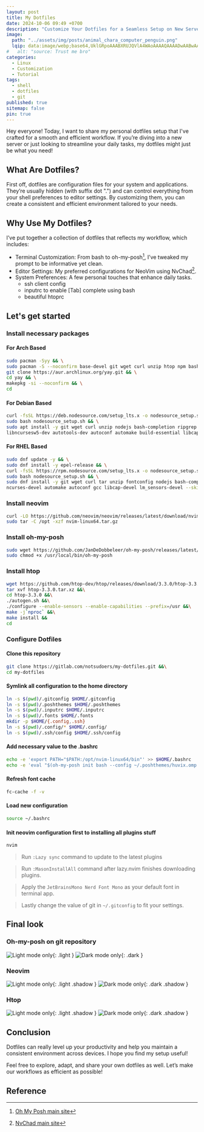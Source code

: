 ```yaml
---
layout: post
title: My Dotfiles
date: 2024-10-06 09:49 +0700
description: "Customize Your Dotfiles for a Seamless Setup on New Servers!"
image:
  path: "../assets/img/posts/animal_chara_computer_penguin.png"
  lqip: data:image/webp;base64,UklGRpoAAABXRUJQVlA4WAoAAAAQAAAADwAABwAAQUxQSDIAAAARL0AmbZurmr57yyIiqE8oiG0bejIYEQTgqiDA9vqnsUSI6H+oAERp2HZ65qP/VIAWAFZQOCBCAAAA8AEAnQEqEAAIAAVAfCWkAALp8sF8rgRgAP7o9FDvMCkMde9PK7euH5M1m6VWoDXf2FkP3BqV0ZYbO6NA/VFIAAAA
#   alt: "source: Trust me bro"
categories:
  - Linux
  - Customization
  - Tutorial
tags:
  - shell
  - dotfiles
  - git
published: true
sitemap: false
pin: true
---
```


Hey everyone! Today, I want to share my personal dotfiles setup that I've crafted for a smooth and efficient workflow. If you’re diving into a new server or just looking to streamline your daily tasks, my dotfiles might just be what you need!

## What Are Dotfiles?

First off, dotfiles are configuration files for your system and applications. They’re usually hidden (with suffix dot ".") and can control everything from your shell preferences to editor settings. By customizing them, you can create a consistent and efficient environment tailored to your needs.

## Why Use My Dotfiles?

I’ve put together a collection of dotfiles that reflects my workflow, which includes:

- Terminal Customization: From bash to oh-my-posh[^footnote], I’ve tweaked my prompt to be informative yet clean.
- Editor Settings: My preferred configurations for NeoVim using NvChad[^footnote2].
- System Preferences: A few personal touches that enhance daily tasks.
  - ssh client config
  - inputrc to enable [Tab] complete using bash
  - beautiful htoprc

## Let's get started

### Install necessary packages

#### For Arch Based

```sh
sudo pacman -Syy && \
sudo pacman -S --noconfirm base-devel git wget curl unzip htop npm bash-completion ripgrep python3-venv && \
git clone https://aur.archlinux.org/yay.git && \
cd yay && \
makepkg -si --noconfirm && \
cd
```

#### For Debian Based

```sh
curl -fsSL https://deb.nodesource.com/setup_lts.x -o nodesource_setup.sh && \
sudo bash nodesource_setup.sh && \
sudo apt install -y git wget curl unzip nodejs bash-completion ripgrep python3-venv \
libncursesw5-dev autotools-dev autoconf automake build-essential libcap-dev libsensors-dev
```

#### For RHEL Based

```sh
sudo dnf update -y && \
sudo dnf install -y epel-release && \
curl -fsSL https://rpm.nodesource.com/setup_lts.x -o nodesource_setup.sh && \
sudo bash nodesource_setup.sh && \
sudo dnf install -y git wget curl tar unzip fontconfig nodejs bash-completion ripgrep python3-virtualenv \
ncurses-devel automake autoconf gcc libcap-devel lm_sensors-devel --skip-broken
```

### Install neovim

```sh
curl -LO https://github.com/neovim/neovim/releases/latest/download/nvim-linux64.tar.gz && \
sudo tar -C /opt -xzf nvim-linux64.tar.gz
```

### Install oh-my-posh

```sh
sudo wget https://github.com/JanDeDobbeleer/oh-my-posh/releases/latest/download/posh-linux-amd64 -O /usr/local/bin/oh-my-posh && \
sudo chmod +x /usr/local/bin/oh-my-posh
```

### Install htop

```sh
wget https://github.com/htop-dev/htop/releases/download/3.3.0/htop-3.3.0.tar.xz &&\
tar xvf htop-3.3.0.tar.xz &&\
cd htop-3.3.0 &&\
./autogen.sh &&\
./configure --enable-sensors --enable-capabilities --prefix=/usr &&\
make -j`nproc` &&\
make install &&
cd
```

### Configure Dotfiles

#### Clone this repository

```sh
git clone https://gitlab.com/notsudoers/my-dotfiles.git &&\
cd my-dotfiles
```

#### Symlink all configuration to the home directory

```sh
ln -s $(pwd)/.gitconfig $HOME/.gitconfig
ln -s $(pwd)/.poshthemes $HOME/.poshthemes
ln -s $(pwd)/.inputrc $HOME/.inputrc
ln -s $(pwd)/.fonts $HOME/.fonts
mkdir -p $HOME/{.config,.ssh}
ln -s $(pwd)/.config/* $HOME/.config/
ln -s $(pwd)/.ssh/config $HOME/.ssh/config
```

#### Add necessary value to the .bashrc

```sh
echo -e 'export PATH="$PATH:/opt/nvim-linux64/bin"' >> $HOME/.bashrc
echo -e 'eval "$(oh-my-posh init bash --config ~/.poshthemes/huvix.omp.yaml)" \nalias cl="clear"' >> $HOME/.bashrc
```

#### Refresh font cache

```sh
fc-cache -f -v
```

#### Load new configuration

```sh
source ~/.bashrc
```

#### Init neovim configuration first to installing all plugins stuff

```sh
nvim
```

> Run `:Lazy sync` command to update to the latest plugins

> Run `:MasonInstallAll` command after lazy.nvim finishes downloading plugins.

> Apply the `JetBrainsMono Nerd Font Mono` as your default font in terminal app.

> Lastly change the value of git in `~/.gitconfig` to fit your settings.

## Final look

### Oh-my-posh on git repository

![Light mode only](../assets/img/posts/Dotfiles.png){: .light }
![Dark mode only](../assets/img/posts/Dotfiles.png){: .dark }

### Neovim

![Light mode only](../assets/img/posts/Nvim_light.png){: .light .shadow }
![Dark mode only](../assets/img/posts/Nvim_dark.png){: .dark .shadow }

### Htop

![Light mode only](../assets/img/posts/htop.png){: .light .shadow }
![Dark mode only](../assets/img/posts/htop.png){: .dark .shadow }

## Conclusion

Dotfiles can really level up your productivity and help you maintain a consistent environment across devices. I hope you find my setup useful!

Feel free to explore, adapt, and share your own dotfiles as well. Let’s make our workflows as efficient as possible!

## Reference

[^footnote]: [Oh My Posh main site](https://ohmyposh.dev/)

[^footnote2]: [NvChad main site](https://nvchad.com/)
